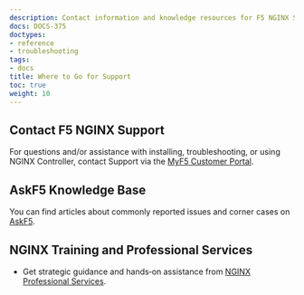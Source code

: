 ```yaml
---
description: Contact information and knowledge resources for F5 NGINX Support.
docs: DOCS-375
doctypes:
- reference
- troubleshooting
tags:
- docs
title: Where to Go for Support
toc: true
weight: 10
---
```


## Contact F5 NGINX Support

For questions and/or assistance with installing, troubleshooting, or using NGINX Controller, contact Support via the [MyF5 Customer Portal](https://account.f5.com/myf5).

## AskF5 Knowledge Base

You can find articles about commonly reported issues and corner cases on [AskF5](https://support.f5.com/csp/knowledge-center/software/NGINX?module=NGINX%20Controller).

## NGINX Training and Professional Services

- Get strategic guidance and hands‑on assistance from [NGINX Professional Services](https://www.nginx.com/services/#package_detail_section).
